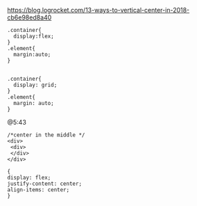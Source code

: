 https://blog.logrocket.com/13-ways-to-vertical-center-in-2018-cb6e98ed8a40

```
.container{
  display:flex;
}
.element{
  margin:auto;
}


.container{
  display: grid;
}
.element{
  margin: auto;
}
```

@5:43
```
/*center in the middle */
<div>
 <div>
 </div>
</div>

{
display: flex;
justify-content: center;
align-items: center;
}
```
